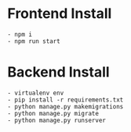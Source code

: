 # Frontend Install
    - npm i
    - npm run start

# Backend Install
    - virtualenv env
    - pip install -r requirements.txt
    - python manage.py makemigrations
    - python manage.py migrate
    - python manage.py runserver


